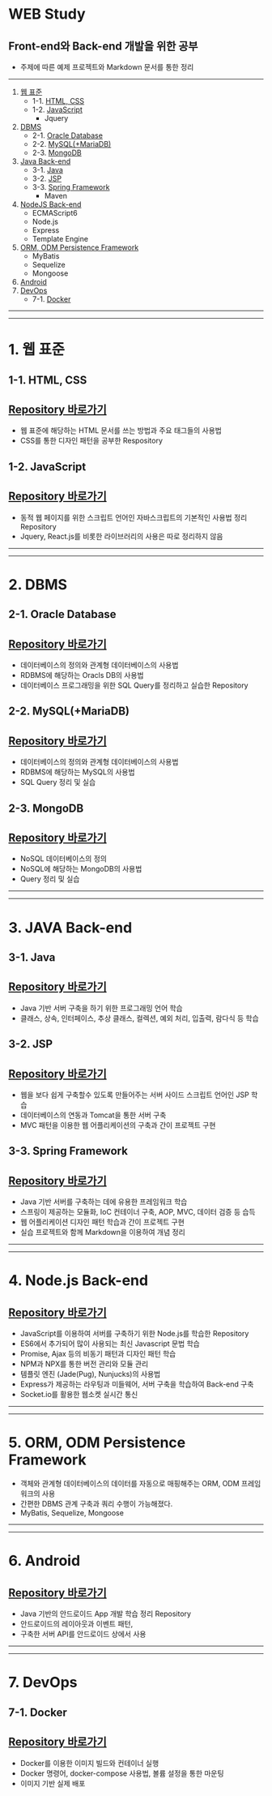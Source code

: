 # WEB Study
## Front-end와 Back-end 개발을 위한 공부

- 주제에 따른 예제 프로젝트와 Markdown 문서를 통한 정리
-----------------------------
1. [웹 표준](#1-웹-표준)
    - 1-1. [HTML, CSS](#1-1-html-css)
    - 1-2. [JavaScript](#1-2-javascript)
        - Jquery
2. [DBMS](#2-dbms)
    - 2-1. [Oracle Database](#2-1-oracle-database)
    - 2-2. [MySQL(+MariaDB)](#2-2-mysql+mariadb)
    - 2-3. [MongoDB](#2-3-mongodb)
3. [Java Back-end](#3-java-back-end)
    - 3-1. [Java](#3-1-java)
    - 3-2. [JSP](#3-2-jsp)
    - 3-3. [Spring Framework](#3-3-spring-framework)
        - Maven
4. [NodeJS Back-end](#4-nodejs-back-end)
    - ECMAScript6
    - Node.js
    - Express 
    - Template Engine
5. [ORM, ODM Persistence Framework](#5-orm-odm-persistence-framework)
    - MyBatis
    - Sequelize
    - Mongoose
6. [Android](#6-android)
7. [DevOps](#7-devops)
    - 7-1. [Docker](#7-1-docker)


-----------------------------   
----------------------------- 
# 1. 웹 표준
## 1-1. HTML, CSS
## [Repository 바로가기](https://github.com/Jaehwi-So/WEB_STUDY_FullStack/tree/master/HTML%2C%20CSS)   
- 웹 표준에 해당하는 HTML 문서를 쓰는 방법과 주요 태그들의 사용법
- CSS를 통한 디자인 패턴을 공부한 Respository
## 1-2. JavaScript
## [Repository 바로가기](https://github.com/Jaehwi-So/WEB_STUDY_FullStack/tree/master/JavaScript)   
- 동적 웹 페이지를 위한 스크립트 언어인 자바스크립트의 기본적인 사용법 정리 Repository
- Jquery, React.js를 비롯한 라이브러리의 사용은 따로 정리하지 않음
--------
----------------------------- 
# 2. DBMS
## 2-1. Oracle Database
## [Repository 바로가기](https://github.com/Jaehwi-So/WEB_STUDY_FullStack/tree/master/DBMS_OracleDB)   
- 데이터베이스의 정의와 관계형 데이터베이스의 사용법
- RDBMS에 해당하는 Oracls DB의 사용법
- 데이터베이스 프로그래밍을 위한 SQL Query를 정리하고 실습한 Repository
## 2-2. MySQL(+MariaDB)
## [Repository 바로가기](https://github.com/Jaehwi-So/WEB_STUDY_FullStack/tree/master/DBMS_MySQL)   
- 데이터베이스의 정의와 관계형 데이터베이스의 사용법
- RDBMS에 해당하는 MySQL의 사용법
- SQL Query 정리 및 실습
## 2-3. MongoDB
## [Repository 바로가기](https://github.com/Jaehwi-So/WEB_STUDY_FullStack/tree/master/DBMS_MongoDB)   
- NoSQL 데이터베이스의 정의
- NoSQL에 해당하는 MongoDB의 사용법
- Query 정리 및 실습

---------------
----------------------------- 
# 3. JAVA Back-end
## 3-1. Java
## [Repository 바로가기](https://github.com/Jaehwi-So/JAVA)   
- Java 기반 서버 구축을 하기 위한 프로그래밍 언어 학습
- 클래스, 상속, 인터페이스, 추상 클래스, 컬렉션, 예외 처리, 입출력, 람다식 등 학습
## 3-2. JSP
## [Repository 바로가기](https://github.com/Jaehwi-So/WEB_STUDY_FullStack/tree/master/JSP_WebPrograming)   
- 웹을 보다 쉽게 구축할수 있도록 만들어주는 서버 사이드 스크립트 언어인 JSP 학습
- 데이터베이스의 연동과 Tomcat을 통한 서버 구축
- MVC 패턴을 이용한 웹 어플리케이션의 구축과 간이 프로젝트 구현
## 3-3. Spring Framework
## [Repository 바로가기](https://github.com/Jaehwi-So/WEB_STUDY_FullStack/tree/master/Spring_Framework)   
- Java 기반 서버를 구축하는 데에 유용한 프레임워크 학습
- 스프링이 제공하는 모듈화, IoC 컨테이너 구축, AOP, MVC, 데이터 검증 등 습득
- 웹 어플리케이션 디자인 패턴 학습과 간이 프로젝트 구현
- 실습 프로젝트와 함께 Markdown을 이용하여 개념 정리

---------------
----------------------------- 
# 4. Node.js Back-end
## [Repository 바로가기](https://github.com/Jaehwi-So/WEB_STUDY_FullStack/tree/master/Node.js%20%26%20ES6%20%26%20Express)   
- JavaScript를 이용하여 서버를 구축하기 위한 Node.js를 학습한 Repository
- ES6에서 추가되어 많이 사용되는 최신 Javascript 문법 학습
- Promise, Ajax 등의 비동기 패턴과 디자인 패턴 학습
- NPM과 NPX를 통한 버전 관리와 모듈 관리
- 템플릿 엔진 (Jade(Pug), Nunjucks)의 사용법
- Express가 제공하는 라우팅과 미들웨어, 서버 구축을 학습하여 Back-end 구축
- Socket.io를 활용한 웹소켓 실시간 통신
---------------
----------------------------- 
# 5. ORM, ODM Persistence Framework
- 객체와 관계형 데이터베이스의 데이터를 자동으로 매핑해주는 ORM, ODM 프레임워크의 사용
- 간편한 DBMS 관계 구축과 쿼리 수행이 가능해졌다.
- MyBatis, Sequelize, Mongoose
---------------
----------------------------- 
# 6. Android
## [Repository 바로가기](https://github.com/Jaehwi-So/Android_Study) 
- Java 기반의 안드로이드 App 개발 학습 정리 Repository
- 안드로이드의 레이아웃과 이벤트 패턴, 
- 구축한 서버 API를 안드로이드 상에서 사용
---------------
----------------------------- 
# 7. DevOps
## 7-1. Docker
## [Repository 바로가기](https://github.com/Jaehwi-So/WEB_STUDY_FullStack/tree/master/Docker)
- Docker를 이용한 이미지 빌드와 컨테이너 실행
- Docker 명령어, docker-compose 사용법, 볼륨 설정을 통한 마운팅
- 이미지 기반 실제 배포 
